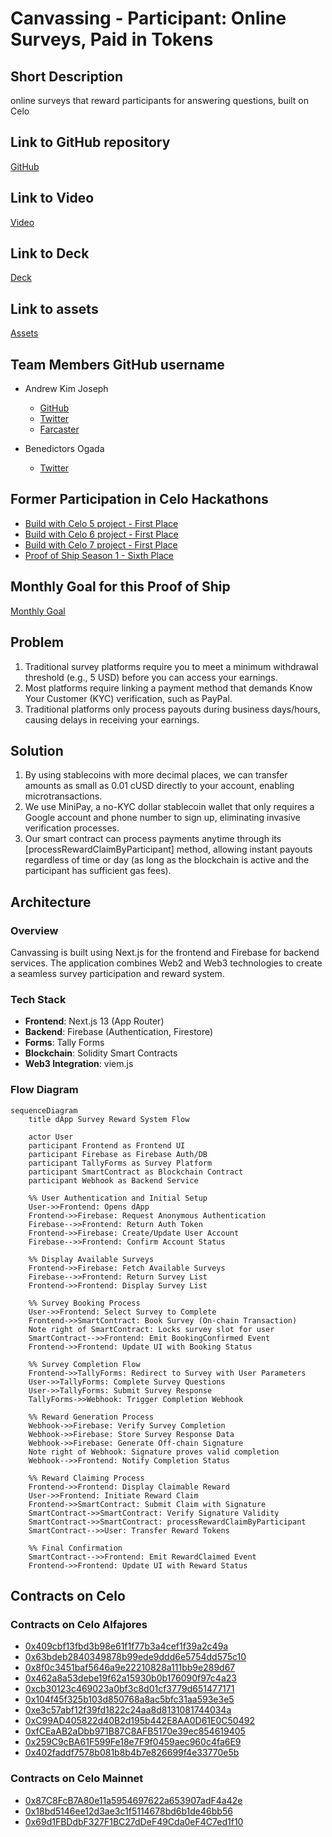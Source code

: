 # Canvassing - Participant: Online Surveys, Paid in Tokens

## Short Description

online surveys that reward participants for answering questions, built on Celo

## Link to GitHub repository
[GitHub](https://github.com/andrewkimjoseph/canvassing-participant.git)

## Link to Video
[Video](https://www.youtube.com/watch?v=nK_TJN7ecOc)

## Link to Deck
[Deck](https://www.figma.com/deck/7Nb7XGL4JGT6mFF72YnyGy/Canvassing-Pitchdeck?node-id=12-1885&t=gYZybnBbnuf8x2L7-1)

## Link to assets
[Assets](https://github.com/andrewkimjoseph/canvassing-participant/tree/main/assets)

## Team Members GitHub username

- Andrew Kim Joseph
  - [GitHub](https://github.com/andrewkimjoseph)
  - [Twitter](https://x.com/andrewkimjoseph)
  - [Farcaster](https://warpcast.com/andrewkimjoseph)

- Benedictors Ogada
  - [Twitter](https://x.com/Ben_Diktos)


## Former Participation in Celo Hackathons

- [Build with Celo 5 project - First Place](https://github.com/andrewkimjoseph/pamoja-app-awg) 
- [Build with Celo 6 project - First Place](https://github.com/andrewkimjoseph/stekcit-bwc) 
- [Build with Celo 7 project - First Place](https://github.com/andrewkimjoseph/canvassing) 
- [Proof of Ship Season 1 - Sixth Place](https://github.com/nyfaapp/celo-nyfa-app)


## Monthly Goal for this Proof of Ship

[Monthly Goal](https://gap.karmahq.xyz/project/canvassing/grants/0x5b0f752718f3595bd2c9d32fc1837fab9890aa243c690a72606a610758609244/milestones-and-updates)

## Problem

1. Traditional survey platforms require you to meet a minimum withdrawal threshold (e.g., 5 USD) before you can access your earnings.
2. Most platforms require linking a payment method that demands Know Your Customer (KYC) verification, such as PayPal.
3. Traditional platforms only process payouts during business days/hours, causing delays in receiving your earnings.


## Solution

1. By using stablecoins with more decimal places, we can transfer amounts as small as 0.01 cUSD directly to your account, enabling microtransactions.
2. We use MiniPay, a no-KYC dollar stablecoin wallet that only requires a Google account and phone number to sign up, eliminating invasive verification processes.
3. Our smart contract can process payments anytime through its [processRewardClaimByParticipant] method, allowing instant payouts regardless of time or day (as long as the blockchain is active and the participant has sufficient gas fees).


## Architecture

### Overview
Canvassing is built using Next.js for the frontend and Firebase for backend services. The application combines Web2 and Web3 technologies to create a seamless survey participation and reward system.

### Tech Stack
- **Frontend**: Next.js 13 (App Router)
- **Backend**: Firebase (Authentication, Firestore)
- **Forms**: Tally Forms
- **Blockchain**: Solidity Smart Contracts
- **Web3 Integration**: viem.js

### Flow Diagram

```mermaid
sequenceDiagram
    title dApp Survey Reward System Flow
    
    actor User
    participant Frontend as Frontend UI
    participant Firebase as Firebase Auth/DB
    participant TallyForms as Survey Platform
    participant SmartContract as Blockchain Contract
    participant Webhook as Backend Service
    
    %% User Authentication and Initial Setup
    User->>Frontend: Opens dApp
    Frontend->>Firebase: Request Anonymous Authentication
    Firebase-->>Frontend: Return Auth Token
    Frontend->>Firebase: Create/Update User Account
    Firebase-->>Frontend: Confirm Account Status
    
    %% Display Available Surveys
    Frontend->>Firebase: Fetch Available Surveys
    Firebase-->>Frontend: Return Survey List
    Frontend->>Frontend: Display Survey List
    
    %% Survey Booking Process
    User->>Frontend: Select Survey to Complete
    Frontend->>SmartContract: Book Survey (On-chain Transaction)
    Note right of SmartContract: Locks survey slot for user
    SmartContract-->>Frontend: Emit BookingConfirmed Event
    Frontend->>Frontend: Update UI with Booking Status
    
    %% Survey Completion Flow
    Frontend->>TallyForms: Redirect to Survey with User Parameters
    User->>TallyForms: Complete Survey Questions
    User->>TallyForms: Submit Survey Response
    TallyForms->>Webhook: Trigger Completion Webhook
    
    %% Reward Generation Process
    Webhook->>Firebase: Verify Survey Completion
    Webhook->>Firebase: Store Survey Response Data
    Webhook->>Firebase: Generate Off-chain Signature
    Note right of Webhook: Signature proves valid completion
    Webhook-->>Frontend: Notify Completion Status
    
    %% Reward Claiming Process
    Frontend->>Frontend: Display Claimable Reward
    User->>Frontend: Initiate Reward Claim
    Frontend->>SmartContract: Submit Claim with Signature
    SmartContract->>SmartContract: Verify Signature Validity
    SmartContract->>SmartContract: processRewardClaimByParticipant
    SmartContract-->>User: Transfer Reward Tokens
    
    %% Final Confirmation
    SmartContract-->>Frontend: Emit RewardClaimed Event
    Frontend->>Frontend: Update UI with Reward Status
```

## Contracts on Celo

### Contracts on Celo Alfajores
- [0x409cbf13fbd3b98e61f1f77b3a4cef1f39a2c49a](https://alfajores.celoscan.io/address/0x409cbf13fbd3b98e61f1f77b3a4cef1f39a2c49a) 
- [0x63bdeb2840349878b99ede9ddd6e5754dd575c10](https://alfajores.celoscan.io/address/0x63bdeb2840349878b99ede9ddd6e5754dd575c10) 
- [0x8f0c3451baf5646a9e22210828a111bb9e289d67](https://alfajores.celoscan.io/address/0x8f0c3451baf5646a9e22210828a111bb9e289d67) 
- [0x462a8a53debe19f62a15930b0b176090f97c4a23](https://alfajores.celoscan.io/address/0x462a8a53debe19f62a15930b0b176090f97c4a23) 
- [0xcb30123c469023a0bf3c8d01cf3779d651477171](https://alfajores.celoscan.io/address/0xcb30123c469023a0bf3c8d01cf3779d651477171) 
- [0x104f45f325b103d850768a8ac5bfc31aa593e3e5](https://alfajores.celoscan.io/address/0x104f45f325b103d850768a8ac5bfc31aa593e3e5) 
- [0xe3c57abf12f39fd1822c24aa8d8131081744034a](https://alfajores.celoscan.io/address/0xe3c57abf12f39fd1822c24aa8d8131081744034a)  
- [0xC99AD405822d40B2d195b442E8AA0D61E0C50492](https://alfajores.celoscan.io/address/0xC99AD405822d40B2d195b442E8AA0D61E0C50492)  
- [0xfCEaAB2aDbb971B87C8AFB5170e39ec854619405](https://alfajores.celoscan.io/address/0xfCEaAB2aDbb971B87C8AFB5170e39ec854619405)
- [0x259C9cBA61F599Fe18e7F9f0459aec960c4fa6E9](https://celo-alfajores.blockscout.com/address/0x259C9cBA61F599Fe18e7F9f0459aec960c4fa6E9)
- [0x402faddf7578b081b8b4b7e826699f4e33770e5b](https://alfajores.celoscan.io/address/0x402faddf7578b081b8b4b7e826699f4e33770e5b)

### Contracts on Celo Mainnet
- [0x87C8FcB7A80e11a5954697622a653907adF4a42e](https://celoscan.io/address/0x87C8FcB7A80e11a5954697622a653907adF4a42e)  
- [0x18bd5146ee12d3ae3c1f5114678bd6b1de46bb56](https://celoscan.io/address/0x18bd5146ee12d3ae3c1f5114678bd6b1de46bb56)
- [0x69d1FBDdbF327F1BC27dDeF49Cda0eF4C7ed1f10](https://celo.blockscout.com/address/0x69d1FBDdbF327F1BC27dDeF49Cda0eF4C7ed1f10)